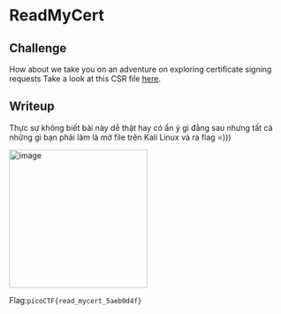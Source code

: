 # **ReadMyCert**
## **Challenge**
How about we take you on an adventure on exploring certificate signing requests
Take a look at this CSR file [here]().

## **Writeup**
Thực sự không biết bài này dễ thật hay có ẩn ý gì đằng sau nhưng tất cả những gì bạn phải làm là mở file trên Kali Linux và ra flag =)))

<img width="250" alt="image" src="https://user-images.githubusercontent.com/42516564/228809138-548864d0-0d5c-4950-b1c6-301869d459d4.png">

Flag:`picoCTF{read_mycert_5aeb0d4f}`
